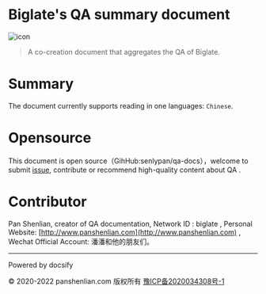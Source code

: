 # Biglate's QA summary document

![icon](http://qa.panshenlian.com/_media/icon200.png)

> A co-creation document that aggregates the QA of Biglate. 

# Summary

The document currently supports reading in one languages: `Chinese`.

# Opensource

This document is open source（GihHub:senlypan/qa-docs），welcome to submit [issue](https://github.com/senlypan/qa-docs/issues), contribute or recommend high-quality content about QA .

# Contributor

Pan Shenlian, creator of QA documentation, Network ID : biglate , Personal Website: [http://www.panshenlian.com](http://www.panshenlian.com) , Wechat Official Account: 潘潘和他的朋友们。

***
Powered by docsify

© 2020-2022 panshenlian.com 版权所有  [豫ICP备2020034308号-1](https://beian.miit.gov.cn/)